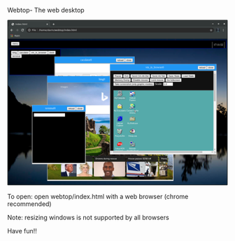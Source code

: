 Webtop- The web desktop

<img src="screenshot.png">

To open: open webtop/index.html with a web browser (chrome recommended)

Note: resizing windows is not supported by all browsers

Have fun!!

